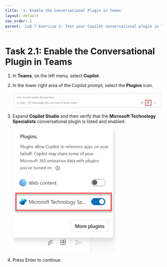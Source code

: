 ```yaml
---
title: '1. Enable the Conversational Plugin in Teams'
layout: default
nav_order: 1
parent: 'Lab 7 Exercise 2: Test your Copilot conversational plugin in Teams'
---
```


# Task 2.1: Enable the Conversational Plugin in Teams


1. In **Teams**, on the left menu, select **Copilot**. 


1. In the lower right area of the Copilot prompt, select the **Plugins** icon. 

    ![a23.jpg](../media/lab7/a23.jpg) 

1. Expand **Copilot Studio** and then verify that the **Microsoft Technology Specialists** conversational plugin is listed and enabled.

    ![a20.jpg](../media/lab7/a20.jpg) 

1. Press Enter to continue.